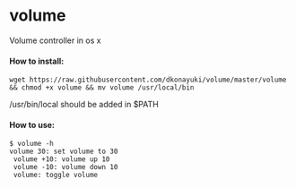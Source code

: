 # volume
Volume controller in os x

#### How to install:
```
wget https://raw.githubusercontent.com/dkonayuki/volume/master/volume && chmod +x volume && mv volume /usr/local/bin
```

/usr/bin/local should be added in $PATH

#### How to use:
```
$ volume -h
volume 30: set volume to 30
 volume +10: volume up 10
 volume -10: volume down 10
 volume: toggle volume
 ```
